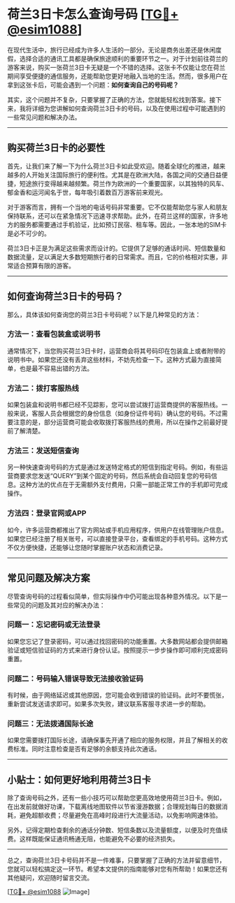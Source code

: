 # 荷兰3日卡怎么查询号码 [[TG💪+ @esim1088](https://t.me/s/esim1088)]

在现代生活中，旅行已经成为许多人生活的一部分。无论是商务出差还是休闲度假，选择合适的通讯工具都是确保旅途顺利的重要环节之一。对于计划前往荷兰的游客来说，购买一张荷兰3日卡无疑是一个不错的选择。这张卡不仅能让您在荷兰期间享受便捷的通信服务，还能帮助您更好地融入当地的生活。然而，很多用户在拿到这张卡后，可能会遇到一个问题：**如何查询自己的号码呢？**

其实，这个问题并不复杂，只要掌握了正确的方法，您就能轻松找到答案。接下来，我将详细为您讲解如何查询荷兰3日卡的号码，以及在使用过程中可能遇到的一些常见问题和解决办法。

---

## 购买荷兰3日卡的必要性

首先，让我们来了解一下为什么荷兰3日卡如此受欢迎。随着全球化的推进，越来越多的人开始关注国际旅行的便利性。尤其是在欧洲大陆，各国之间的交通日益便捷，短途旅行变得越来越频繁。荷兰作为欧洲的一个重要国家，以其独特的风车、郁金香和运河闻名于世，每年吸引着数百万游客前来观光。

对于游客而言，拥有一个当地的电话号码非常重要。它不仅能帮助您与家人和朋友保持联系，还可以在紧急情况下迅速寻求帮助。此外，在荷兰这样的国家，许多地方的服务都需要通过手机验证，比如预订民宿、租车等。因此，一张本地的SIM卡是必不可少的。

荷兰3日卡正是为满足这些需求而设计的。它提供了足够的通话时间、短信数量和数据流量，足以满足大多数短期旅行者的日常需求。而且，它的价格相对实惠，非常适合预算有限的游客。

---

## 如何查询荷兰3日卡的号码？

那么，具体该如何查询您的荷兰3日卡号码呢？以下是几种常见的方法：

### 方法一：查看包装盒或说明书

通常情况下，当您购买荷兰3日卡时，运营商会将其号码印在包装盒上或者附带的说明书中。如果您还没有丢弃这些材料，不妨先检查一下。这种方式最为直接简单，也是最不容易出错的方法。

### 方法二：拨打客服热线

如果包装盒和说明书都已经不见踪影，您可以尝试拨打运营商提供的客服热线。一般来说，客服人员会根据您的身份信息（如身份证件号码）确认您的号码。不过需要注意的是，部分运营商可能会收取拨打客服热线的费用，所以在操作之前最好提前了解清楚。

### 方法三：发送短信查询

另一种快速查询号码的方式是通过发送特定格式的短信到指定号码。例如，有些运营商要求您发送“QUERY”到某个固定的号码，然后系统会自动回复您的号码信息。这种方法的优点在于无需额外支付费用，只需一部能正常工作的手机即可完成操作。

### 方法四：登录官网或APP

如今，许多运营商都推出了官方网站或手机应用程序，供用户在线管理账户信息。如果您已经注册了相关账号，可以直接登录平台，查看绑定的手机号码。这种方式不仅方便快捷，还能够让您随时掌握账户状态和消费记录。

---

## 常见问题及解决方案

尽管查询号码的过程看似简单，但实际操作中仍可能出现各种意外情况。以下是一些常见的问题及其对应的解决办法：

### 问题一：忘记密码或无法登录

如果您忘记了登录密码，可以通过找回密码的功能重置。大多数网站都会提供邮箱验证或短信验证码的方式来进行身份认证。按照提示一步步操作即可顺利完成密码重置。

### 问题二：号码输入错误导致无法接收验证码

有时候，由于网络延迟或其他原因，您可能会收到错误的验证码。此时不要慌张，重新尝试发送请求即可。如果多次失败，建议联系客服寻求进一步的帮助。

### 问题三：无法拨通国际长途

如果您需要拨打国际长途，请确保事先开通了相应的服务权限，并且了解相关的收费标准。同时注意检查是否有足够的余额支持此次通话。

---

## 小贴士：如何更好地利用荷兰3日卡

除了查询号码之外，还有一些小技巧可以帮助您更高效地使用荷兰3日卡。例如，在出发前就做好功课，下载离线地图软件以节省漫游数据；合理规划每日的数据消耗，避免超额收费；尽量避免在高峰时段进行大流量活动，以免影响网速体验。

另外，记得定期检查剩余的通话分钟数、短信条数以及流量额度，以便及时充值续费。这样既能保证通讯畅通无阻，也能避免不必要的经济损失。

---

总之，查询荷兰3日卡号码并不是一件难事，只要掌握了正确的方法并留意细节，您就可以轻松搞定这一环节。希望本文提供的指南能够对您有所帮助！如果您还有其他疑问，欢迎随时留言交流。

[[TG💪+ @esim1088](https://t.me/s/esim1088) ![Image](https://i.postimg.cc/4NQfJmqS/Snipaste-2025-05-13-00-14-12.png)]